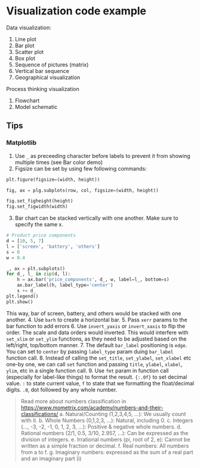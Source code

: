 # Visualization code example

Data visualization:
1. Line plot
2. Bar plot
3. Scatter plot
4. Box plot
5. Sequence of pictures (matrix)
6. Vertical bar sequence
7. Geographical visualization

Process thinking visualization
1. Flowchart
2. Model schematic

## Tips
### Matplotlib
1. Use `_` as preceeding character before labels to prevent it from showing multiple times (see Bar color demo)
2. Figsize can be set by using few following commands:
```python
plt.figure(figsize=(width, height))

fig, ax = plg.subplots(row, col, figsize=(width, height))

fig.set_figheight(height)
fig.set_figwidth(width)
```
3. Bar chart can be stacked vertically with one another. Make sure to specify the same x.
```python
# Product price components
d = [10, 5, 7]
l = ['screen', 'battery', 'others']
s = 0
w = 0.4

_, ax = plt.subplots()
for d_, l_ in zip(d, l):
    h = ax.bar('price_components', d_, w, label=l_, bottom=s)
    ax.bar_label(h, label_type='center')
    s += d_
plt.legend()
plt.show()
```
This way, bar of screen, battery, and others would be stacked with one another. 
4. Use `barh` to create a horizontal bar.
5. Pass `xerr` params to the bar function to add errors
6. Use `invert_yaxis` or `invert_xaxis` to flip the order. The scale and data orders would inverted. This would interfere with `set_xlim` or `set_ylim` functions, as they need to be adjusted based on the left/right, top/bottom manner.
7. The default `bar_label` positioning is `edge`. You can set to `center` by passing `label_type` param duing `bar_label` function call.
8. Instead of calling the `set_title`, `set_ylabel`, `set_xlabel` etc one-by one, we can call `set` function and passing `title`, `ylabel`, `xlabel`, `ylim`, etc in a single function call.
9. Use `fmt` param in function call (especially for label-like things) to format the result. `{:.0f}` to set decimal value. `:` to state current value, `f` to state that we formatting the float/decimal digits. `.0`, dot followed by any whole number.

> Read more about numbers classification in https://www.mometrix.com/academy/numbers-and-their-classifications/
> a. Natural/Counting (1,2,3,4,5, ...): We usually count with it.
> b. Whole Numbers (0,1,2,3, ...): Natural, including 0.
> c. Integers (..., -3, -2, -1, 0, 1, 2, 3, ...): Positive & negative whole numbers.
> d. Rational numbers (2/1, 0.5, 3/10, 2.957, ...): Can be expressed as the division of integers.
> e. Irrational numbers (pi, root of 2, e): Cannot be written as a simple fraction or decimal.
> f. Real numbers: All numbers from a to f.
> g. Imaginary numbers: expressed as the sum of a real part and an imaginary part (i)

